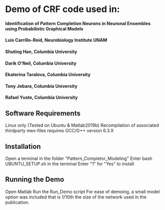 # Demo of CRF code used in:

#### Identification of Pattern Completion Neurons in Neuronal Ensembles using Probabilistic Graphical Models
#### Luis Carrillo-Reid, Neurobiology Institute UNAM
#### Shuting Han, Columbia University
#### Darik O'Neil, Columbia University
#### Ekaterina Taralova, Columbia University
#### Tony Jebara, Columbia University
#### Rafael Yuste, Columbia University

## Software Requirements
Linux only (Tested on Ubuntu & Matlab2019b)
Recompilation of associated thirdparty mex-files requires GCC/G++ version 6.3.X

## Installation
Open a terminal in the folder "Pattern_Completor_Modeling"
Enter bash UBUNTU_SETUP.sh in the terminal
Enter "1" for "Yes" to install

## Running the Demo
Open Matlab
Run the Run_Demo script
For ease of demoing, a small model option was included that is 1/10th the size of the network used in the publication.
